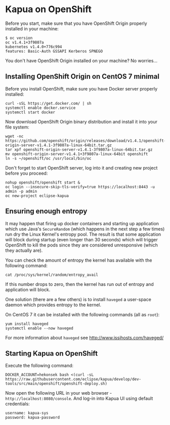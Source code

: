 # Kapua on OpenShift

Before you start, make sure that you have OpenShift Origin properly installed in your  machine:

    $ oc version
    oc v1.4.1+3f9807a
    kubernetes v1.4.0+776c994
    features: Basic-Auth GSSAPI Kerberos SPNEGO

You don't have OpenShift Origin installed on your machine? No worries...

## Installing OpenShift Origin on CentOS 7 minimal

Before you install OpenShift, make sure you have Docker server properly installed:

    curl -sSL https://get.docker.com/ | sh
    systemctl enable docker.service
    systemctl start docker

Now download OpenShift Origin binary distribution and install it into your file system:

    wget -nc https://github.com/openshift/origin/releases/download/v1.4.1/openshift-origin-server-v1.4.1-3f9807a-linux-64bit.tar.gz
    tar xpf openshift-origin-server-v1.4.1-3f9807a-linux-64bit.tar.gz
    mv openshift-origin-server-v1.4.1+3f9807a-linux-64bit openshift
    ln -s ~/openshift/oc /usr/local/bin/oc

Don't forget to start OpenShift server, log into it and creating new project before you proceed:

    nohup openshift/openshift start &
    oc login --insecure-skip-tls-verify=true https://localhost:8443 -u admin -p admin
    oc new-project eclipse-kapua

## Ensuring enough entropy

It may happen that firing up docker containers and starting up application which use
Java's `SecureRandom` (which happens in the next step a few times) run dry the Linux
Kernel's entropy pool. The result is that some application will block during startup
(even longer than 30 seconds) which will trigger OpenShift to kill the pods since they
are considered unresponsive (which they actually are).

You can check the amount of entropy the kernel has available with the following command:

    cat /proc/sys/kernel/random/entropy_avail

If this number drops to zero, then the kernel has run out of entropy and application will
block.

One solution (there are a few others) is to install `haveged` a user-space daemon
which provides entropy to the kernel.

On CentOS 7 it can be installed with the following commands (all as `root`):

    yum install haveged
    systemctl enable --now haveged
    
For more information about `haveged` see http://www.issihosts.com/haveged/

## Starting Kapua on OpenShift

Execute the following command:

    DOCKER_ACCOUNT=hekonsek bash <(curl -sL https://raw.githubusercontent.com/eclipse/kapua/develop/dev-tools/src/main/openshift/openshift-deploy.sh)

Now open the following URL in your web browser - `http://localhost:8080/console`. And log-in into Kapua UI using default
credentials:

    username: kapua-sys
    password: kapua-password
